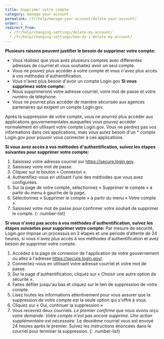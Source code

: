 ```yaml
---
title: Supprimer votre compte
category: manage-your-account
permalink: /fr/help/manage-your-account/delete-your-account/
order: 1
redirect_from:
  - /fr/help/changing-settings/delete-my-account/
  - /fr/help/changing-settings/how-do-i-delete-my-account/
---
```

**Plusieurs raisons peuvent justifier le besoin de supprimer votre compte:**

* Vous réalisez que vous avez plusieurs comptes avec différentes adresses de courriel et vous souhaitez avoir un seul compte.
* Vous ne pouvez plus accéder à votre compte et vous n'avez plus accès à vos méthodes d'authentification.
* Vous n'avez plus besoin d'avoir un compte Login.gov
  **Si vous supprimez votre compte:**
* Nous supprimerons votre adresse courriel, votre mot de passe et votre numéro de téléphone.
* Vous ne pourrez plus accéder de manière sécurisée aux agences partenaires qui exigent un compte Login.gov.

Après la suppression de votre compte, vous ne pourrez plus accéder aux applications gouvernementales auxquelles vous pouvez accéder
normalement en utilisant votre compte Login.gov. Vous ne perdrez pas vos informations dans ces applications, mais vous aurez besoin d'un * compte Login.gov pour pouvoir vous connecter à ces applications.

**Si vous avez accès à vos méthodes d'authentification, suivez les étapes suivantes pour supprimer votre compte:**

1. Saisissez votre adresse courriel sur <https://secure.login.gov>.
2. Saisissez votre mot de passe.
3. Cliquez sur le bouton « Connexion ».
4. Authentifiez-vous en utilisant l'une des méthodes que vous avez configurées.
5. Sur la page de votre compte, sélectionnez « Supprimer le compte » à partir du menu à gauche de la page.
6. Sélectionnez « Supprimer le compte » à partir du menu « Votre compte ».
7. Saisissez votre mot de passe pour confirmer votre souhait de supprimer le compte.
   {: .number-list}

**Si vous n'avez pas accès à vos méthodes d'authentification, suivez les étapes suivantes pour supprimer votre compte:**
Par mesure de sécurité, Login.gov impose un processus en 2 étapes et une période d'attente de 24 heures, si vous n'avez plus accès à vos méthodes d'authentification et avez besoin de supprimer votre compte.

1. Accédez à la page de connexion de l'application de votre gouvernement ou allez à l'adresse <https://secure.login.gov/>.
2. Connectez-vous en utilisant votre adresse courriel et votre mot de passe.
3. Sur la page d'authentification, cliquez sur « Choisir une autre option de sécurité ».
4. Faites défiler jusqu'au bas et cliquez sur le lien de suppression de votre compte.
5. Lisez toutes les informations attentivement pour vous assurer que la suppression de votre compte est la seule option qui s'offre à vous.
6. Cliquez sur « Oui, continuer la suppression »
7. Vous recevrez deux courriels.
        *Le premier confirme que nous avons reçu votre demande. Votre compte n'est pas encore supprimé. Une action supplémentaire est nécessaire.*
        Le deuxième courriel vous est envoyé 24 heures après le premier. Suivez les instructions énoncées dans le courriel pour terminer la suppression.
   {: .number-list}